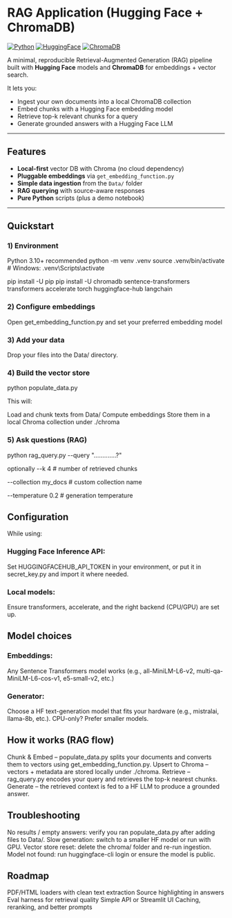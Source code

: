 # RAG Application (Hugging Face + ChromaDB)

[![Python](https://img.shields.io/badge/Python-3.10%2B-blue)](https://www.python.org/downloads/)
[![HuggingFace](https://img.shields.io/badge/Models-HuggingFace-orange)](https://huggingface.co/)
[![ChromaDB](https://img.shields.io/badge/VectorDB-ChromaDB-purple)](https://www.trychroma.com/)

A minimal, reproducible Retrieval-Augmented Generation (RAG) pipeline built with **Hugging Face** models and **ChromaDB** for embeddings + vector search.

It lets you:
- Ingest your own documents into a local ChromaDB collection
- Embed chunks with a Hugging Face embedding model
- Retrieve top-k relevant chunks for a query
- Generate grounded answers with a Hugging Face LLM

---

## Features

- **Local-first** vector DB with Chroma (no cloud dependency)
- **Pluggable embeddings** via `get_embedding_function.py`
- **Simple data ingestion** from the `Data/` folder
- **RAG querying** with source-aware responses
- **Pure Python** scripts (plus a demo notebook)

---

## Quickstart

### 1) Environment

Python 3.10+ recommended
python -m venv .venv
source .venv/bin/activate   # Windows: .venv\Scripts\activate

pip install -U pip
pip install -U chromadb sentence-transformers transformers accelerate torch huggingface-hub langchain 


### 2) Configure embeddings
Open get_embedding_function.py and set your preferred embedding model

### 3) Add your data
Drop your files into the Data/ directory.

### 4) Build the vector store
python populate_data.py

This will:

Load and chunk texts from Data/
Compute embeddings
Store them in a local Chroma collection under ./chroma

### 5) Ask questions (RAG)
python rag_query.py --query ".............?"

optionally
--k 4                    # number of retrieved chunks

--collection my_docs     # custom collection name

--temperature 0.2        # generation temperature


## Configuration

While using:

### Hugging Face Inference API: 
Set HUGGINGFACEHUB_API_TOKEN in your environment, or put it in secret_key.py and import it where needed.
### Local models: 
Ensure transformers, accelerate, and the right backend (CPU/GPU) are set up.

## Model choices
### Embeddings: 
Any Sentence Transformers model works (e.g., all-MiniLM-L6-v2, multi-qa-MiniLM-L6-cos-v1, e5-small-v2, etc.)

### Generator: 
Choose a HF text-generation model that fits your hardware (e.g., mistralai, llama-8b, etc.). CPU-only? Prefer smaller models.

## How it works (RAG flow)
Chunk & Embed – populate_data.py splits your documents and converts them to vectors using get_embedding_function.py.
Upsert to Chroma – vectors + metadata are stored locally under ./chroma.
Retrieve – rag_query.py encodes your query and retrieves the top-k nearest chunks.
Generate – the retrieved context is fed to a HF LLM to produce a grounded answer.

## Troubleshooting
No results / empty answers: verify you ran populate_data.py after adding files to Data/.
Slow generation: switch to a smaller HF model or run with GPU.
Vector store reset: delete the chroma/ folder and re-run ingestion.
Model not found: run huggingface-cli login or ensure the model is public.

## Roadmap
PDF/HTML loaders with clean text extraction
Source highlighting in answers
Eval harness for retrieval quality
Simple API or Streamlit UI
Caching, reranking, and better prompts
